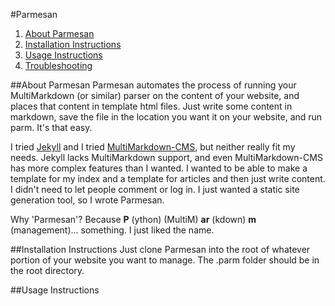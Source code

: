 #Parmesan

1. [About Parmesan](#about-parmesan)
2. [Installation Instructions](#installation-instructions)
3. [Usage Instructions](#usage-instructions)
4. [Troubleshooting](#troubleshooting)

##About Parmesan
Parmesan automates the process of running your MultiMarkdown (or similar) parser on the content of your website, and places that content in template html files. Just write some content in markdown, save the file in the location you want it on your website, and run parm. It's that easy.

I tried [Jekyll](http://jekyllrb.com/) and I tried [MultiMarkdown-CMS](https://github.com/fletcher/MultiMarkdown-CMS), but neither really fit my needs. Jekyll lacks MultiMarkdown support, and even MultiMarkdown-CMS has more complex features than I wanted. I wanted to be able to make a template for my index and a template for articles and then just write content. I didn't need to let people comment or log in. I just wanted a static site generation tool, so I wrote Parmesan.

Why 'Parmesan'? Because __P__ (ython) (MultiM) __ar__ (kdown) __m__ (management)... something. I just liked the name.

##Installation Instructions
Just clone Parmesan into the root of whatever portion of your website you want to manage. The .parm folder should be in the root directory.

##Usage Instructions
